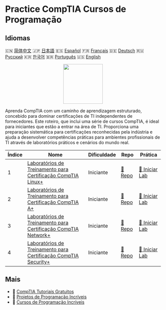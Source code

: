 # Practice CompTIA Cursos de Programação

## Idiomas

🇨🇳 [简体中文](README_zh.md) 🇯🇵 [日本語](README_ja.md) 🇪🇸 [Español](README_es.md) 🇫🇷 [Français](README_fr.md) 🇩🇪 [Deutsch](README_de.md) 🇷🇺 [Русский](README_ru.md) 🇰🇷 [한국어](README_ko.md) 🇧🇷 [Português](README_pt.md) 🇺🇸 [English](README.md) 

<div align="center">
<img width="128px" src="https://file.labex.io/path/ZbzxjVKrvgFc.png">
</div>

Aprenda CompTIA com um caminho de aprendizagem estruturado, concebido para dominar certificações de TI independentes de fornecedores. Este roteiro, que inclui uma série de cursos CompTIA, é ideal para iniciantes que estão a entrar na área de TI. Proporciona uma preparação sistemática para certificações reconhecidas pela indústria e ajuda a desenvolver competências práticas para ambientes profissionais de TI através de laboratórios práticos e cenários do mundo real.

|   Índice | Nome                                                                                                                               | Dificuldade   | Repo                                                                         | Prática                                                                           |
|----------|------------------------------------------------------------------------------------------------------------------------------------|---------------|------------------------------------------------------------------------------|-----------------------------------------------------------------------------------|
|        1 | [Laboratórios de Treinamento para Certificação CompTIA Linux+](https://labex.io/pt/courses/comptia-linux-plus-training-labs)       | Iniciante     | [🔗 Repo](https://github.com/labex-labs/comptia-linux-plus-training-labs)    | [🚀 Iniciar Lab](https://labex.io/pt/courses/comptia-linux-plus-training-labs)    |
|        2 | [Laboratórios de Treinamento para Certificação CompTIA A+](https://labex.io/pt/courses/comptia-a-plus-training-labs)               | Iniciante     | [🔗 Repo](https://github.com/labex-labs/comptia-a-plus-training-labs)        | [🚀 Iniciar Lab](https://labex.io/pt/courses/comptia-a-plus-training-labs)        |
|        3 | [Laboratórios de Treinamento para Certificação CompTIA Network+](https://labex.io/pt/courses/comptia-network-plus-training-labs)   | Iniciante     | [🔗 Repo](https://github.com/labex-labs/comptia-network-plus-training-labs)  | [🚀 Iniciar Lab](https://labex.io/pt/courses/comptia-network-plus-training-labs)  |
|        4 | [Laboratórios de Treinamento para Certificação CompTIA Security+](https://labex.io/pt/courses/comptia-security-plus-training-labs) | Iniciante     | [🔗 Repo](https://github.com/labex-labs/comptia-security-plus-training-labs) | [🚀 Iniciar Lab](https://labex.io/pt/courses/comptia-security-plus-training-labs) |

## Mais

- 🔗 [CompTIA Tutoriais Gratuitos](https://github.com/labex-labs/comptia-free-tutorials)
- 🔗 [Projetos de Programação Incríveis](https://github.com/labex-labs/awesome-programming-projects)
- 🔗 [Cursos de Programação Incríveis](https://github.com/labex-labs/awesome-programming-courses)

